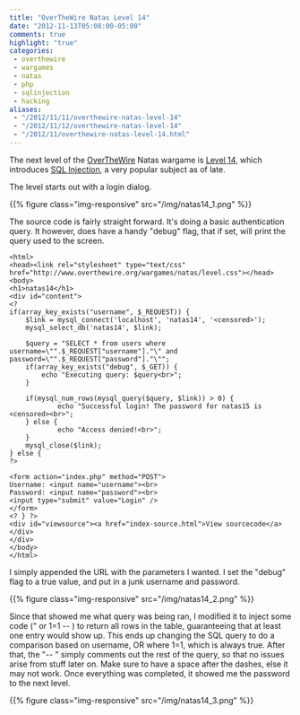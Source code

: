 ```yaml
---
title: "OverTheWire Natas Level 14"
date: "2012-11-13T05:08:00-05:00"
comments: true
highlight: "true"
categories:
 - overthewire
 - wargames
 - natas
 - php
 - sqlinjection
 - hacking
aliases:
 - "/2012/11/11/overthewire-natas-level-14"
 - "/2012/11/12/overthewire-natas-level-14"
 - "/2012/11/overthewire-natas-level-14.html"
---
```


The next level of the [OverTheWire](http://www.overthewire.org) Natas wargame is [Level 14](http://www.overthewire.org/wargames/natas/natas14.shtml), which introduces [SQL Injection](https://www.owasp.org/index.php/SQL_Injection), a very popular subject as of late.

<!-- more -->

The level starts out with a login dialog.

{{% figure class="img-responsive" src="/img/natas14_1.png" %}}

The source code is fairly straight forward. It's doing a basic authentication query. It however, does have a handy "debug" flag, that if set, will print the query used to the screen. 

```
<html> 
<head><link rel="stylesheet" type="text/css" href="http://www.overthewire.org/wargames/natas/level.css"></head> 
<body> 
<h1>natas14</h1> 
<div id="content"> 
<? 
if(array_key_exists("username", $_REQUEST)) { 
    $link = mysql_connect('localhost', 'natas14', '<censored>'); 
    mysql_select_db('natas14', $link); 
     
    $query = "SELECT * from users where username=\"".$_REQUEST["username"]."\" and password=\"".$_REQUEST["password"]."\"";
    if(array_key_exists("debug", $_GET)) { 
        echo "Executing query: $query<br>"; 
    } 

    if(mysql_num_rows(mysql_query($query, $link)) > 0) { 
            echo "Successful login! The password for natas15 is <censored><br>"; 
    } else { 
            echo "Access denied!<br>"; 
    } 
    mysql_close($link); 
} else { 
?> 

<form action="index.php" method="POST"> 
Username: <input name="username"><br> 
Password: <input name="password"><br> 
<input type="submit" value="Login" /> 
</form> 
<? } ?> 
<div id="viewsource"><a href="index-source.html">View sourcecode</a></div> 
</div> 
</body> 
</html> 
```

I simply appended the URL with the parameters I wanted. I set the "debug" flag to a true value, and put in a junk username and password.

{{% figure class="img-responsive" src="/img/natas14_2.png" %}}

Since that showed me what query was being ran, I modified it to inject some code (" or 1=1 -- ) to return all rows in the table, guaranteeing that at least one entry would show up. This ends up changing the SQL query to do a comparison based on username, OR where 1=1, which is always true. After that, the "-- " simply comments out the rest of the query, so that no issues arise from stuff later on. Make sure to have a space after the dashes, else it may not work. Once everything was completed, it showed me the password to the next level.

{{% figure class="img-responsive" src="/img/natas14_3.png" %}}
